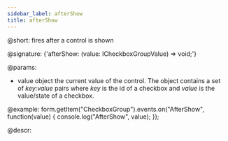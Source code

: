 ```yaml
---
sidebar_label: afterShow
title: afterShow
---          
```


@short: fires after a control is shown

@signature: {'afterShow: (value: ICheckboxGroupValue) => void;'}
 

@params:
- value     object     the current value of the control. The object contains a set of <i>key:value</i> pairs where <i>key</i> is the id of a checkbox and <i>value</i> is the value/state of a checkbox.



@example:
form.getItem("CheckboxGroup").events.on("AfterShow", function(value) {
    console.log("AfterShow", value);
});



@descr:

